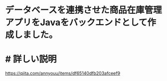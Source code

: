 # データベースを連携させた商品在庫管理アプリをJavaをバックエンドとして作成しました。

# # 詳しい説明
https://qiita.com/annyouu/items/df65140dfb203afceef9

